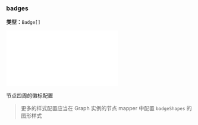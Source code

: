 ### badges

**类型**：`Badge[]`

<embed src="./Badge.zh.md"></embed>

节点四周的徽标配置

> 更多的样式配置应当在 Graph 实例的节点 mapper 中配置 `badgeShapes` 的图形样式
